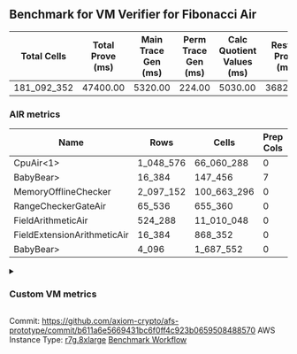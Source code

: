 ## Benchmark for VM Verifier for Fibonacci Air
| Total Cells | Total Prove (ms) | Main Trace Gen (ms) | Perm Trace Gen (ms) | Calc Quotient Values (ms) | Rest of Prove (ms) |
|-----------------------------|-----------------------|--------------------------|--------------------------|-----------------|----------------|
| 181_092_352 | 47400.00 | 5320.00 | 224.00 | 5030.00 | 36826.00 |

### AIR metrics
| Name | Rows | Cells | Prep Cols | Main Cols | Perm Cols |
|------|------|-------|-----------|-----------|-----------|
| CpuAir<1>            | 1_048_576  | 66_060_288  | 0     | [51] | [12] |
| BabyBear>            | 16_384     | 147_456     | 7     | [1] | [8] |
| MemoryOfflineChecker | 2_097_152  | 100_663_296 | 0     | [36] | [12] |
| RangeCheckerGateAir  | 65_536     | 655_360     | 0     | [2] | [8] |
| FieldArithmeticAir   | 524_288    | 11_010_048  | 0     | [13] | [8] |
| FieldExtensionArithmeticAir | 16_384     | 868_352     | 0     | [37] | [16] |
| BabyBear>            | 4_096      | 1_687_552   | 0     | [380] | [32] |
<details>
<summary>

### Custom VM metrics

</summary>

| Name | Value |
|------|-------|
| cpu_cycles           | 565503     |
| cpu_timestamp        | 0          |
| field_arithmetic_ops | 284994     |
| field_extension_ops  | 10898      |
| is_less_than_ops     | 0          |
| memory_chip_accesses | 1493333    |
| poseidon2_chip_rows  | 3309       |
| range_checker_count  | 65536      |

#### Opcode metrics
| Name | Frequency | Trace Cells Contributed |
|------|-------|-----|
| FADD                 | 228525     | 41144619   |
| BNE                  | 75452      | 9371216    |
| LOADW                | 66793      | 11087638   |
| STOREW               | 62738      | 10414436   |
| FMUL                 | 48652      | 8321732    |
| SHINTW               | 33232      | 4320160    |
| JAL                  | 11943      | 1122642    |
| FSUB                 | 7814       | 1431010    |
| BBE4MUL              | 5090       | 2682430    |
| HINT_INPUT           | 4769       | 276602     |
| CT_END               | 3921       | 227418     |
| CT_START             | 3921       | 227418     |
| BEQ                  | 3429       | 423522     |
| FE4SUB               | 2891       | 1523557    |
| COMP_POS2            | 2678       | 3775980    |
| FE4ADD               | 1678       | 884306     |
| BBE4INV              | 1239       | 474537     |
| PERM_POS2            | 631        | 1048722    |
| HINT_BITS            | 104        | 6032       |
| FDIV                 | 3          | 609        |
| TERMINATE            | 1          | 58         |

### DSL counts
How many opcodes each DSL instruction generates:
| Name | Count |
|------|-------|
| For                  | 117374     |
| LoadV                | 64754      |
| StoreHintWord        | 58471      |
| StoreE               | 40412      |
| Alloc                | 39094      |
| StoreV               | 35876      |
| AddVI                | 34058      |
| LoadE                | 26610      |
| LoadF                | 21698      |
| StoreF               | 15029      |
| ImmV                 | 13643      |
| IfEqI                | 13597      |
| AddEFFI              | 8792       |
| ImmF                 | 7034       |
| AddEI                | 5420       |
| AssertEqF            | 5048       |
| HintInputVec         | 4769       |
| CycleTrackerEnd      | 3921       |
| CycleTrackerStart    | 3921       |
| SubVI                | 3900       |
| MulE                 | 3818       |
| AssertEqV            | 3640       |
| SubV                 | 3502       |
| MulV                 | 3430       |
| MulVI                | 3094       |
| SubE                 | 2891       |
| IfNe                 | 2818       |
| AddV                 | 2689       |
| Poseidon2CompressBabyBear | 2678       |
| DivE                 | 2476       |
| AddFI                | 2129       |
| MulF                 | 2038       |
| AddE                 | 1678       |
| ImmE                 | 1656       |
| SubVIN               | 824        |
| IfEq                 | 743        |
| Poseidon2PermuteBabyBear | 631        |
| IfNeI                | 618        |
| AssertEqE            | 416        |
| MulEI                | 165        |
| HintBitsF            | 104        |
| AssertEqVI           | 16         |
| SubEI                | 8          |
| DivEIN               | 6          |
| DivFIN               | 6          |
| AssertEqEI           | 4          |
| Halt                 | 1          |
| MulFI                | 1          |
</details>

Commit: https://github.com/axiom-crypto/afs-prototype/commit/b611a6e5669431bc6f0ff4c923b0659508488570
AWS Instance Type: [r7g.8xlarge](https://instances.vantage.sh/aws/ec2/r7g.8xlarge)
[Benchmark Workflow](https://github.com/axiom-crypto/afs-prototype/actions/runs/10324500652)
